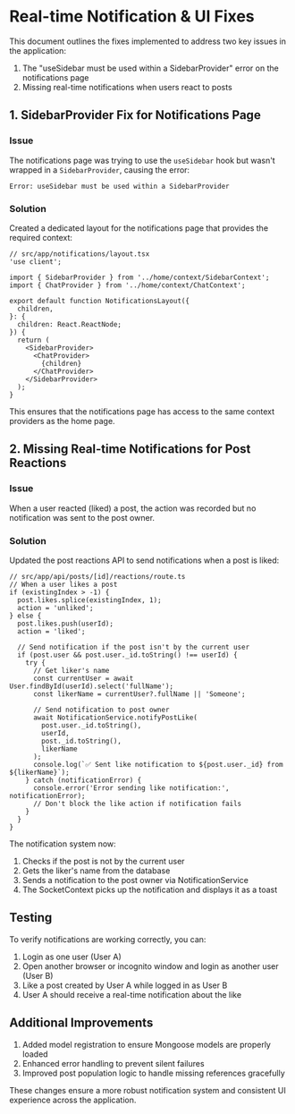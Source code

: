 # Real-time Notification & UI Fixes

This document outlines the fixes implemented to address two key issues in the application:

1. The "useSidebar must be used within a SidebarProvider" error on the notifications page
2. Missing real-time notifications when users react to posts

## 1. SidebarProvider Fix for Notifications Page

### Issue
The notifications page was trying to use the `useSidebar` hook but wasn't wrapped in a `SidebarProvider`, causing the error:
```
Error: useSidebar must be used within a SidebarProvider
```

### Solution
Created a dedicated layout for the notifications page that provides the required context:

```tsx
// src/app/notifications/layout.tsx
'use client';

import { SidebarProvider } from '../home/context/SidebarContext';
import { ChatProvider } from '../home/context/ChatContext';

export default function NotificationsLayout({
  children,
}: {
  children: React.ReactNode;
}) {
  return (
    <SidebarProvider>
      <ChatProvider>
        {children}
      </ChatProvider>
    </SidebarProvider>
  );
}
```

This ensures that the notifications page has access to the same context providers as the home page.

## 2. Missing Real-time Notifications for Post Reactions

### Issue
When a user reacted (liked) a post, the action was recorded but no notification was sent to the post owner.

### Solution
Updated the post reactions API to send notifications when a post is liked:

```tsx
// src/app/api/posts/[id]/reactions/route.ts
// When a user likes a post
if (existingIndex > -1) {
  post.likes.splice(existingIndex, 1);
  action = 'unliked';
} else {
  post.likes.push(userId);
  action = 'liked';
  
  // Send notification if the post isn't by the current user
  if (post.user && post.user._id.toString() !== userId) {
    try {
      // Get liker's name
      const currentUser = await User.findById(userId).select('fullName');
      const likerName = currentUser?.fullName || 'Someone';
      
      // Send notification to post owner
      await NotificationService.notifyPostLike(
        post.user._id.toString(),
        userId,
        post._id.toString(),
        likerName
      );
      console.log(`✅ Sent like notification to ${post.user._id} from ${likerName}`);
    } catch (notificationError) {
      console.error('Error sending like notification:', notificationError);
      // Don't block the like action if notification fails
    }
  }
}
```

The notification system now:
1. Checks if the post is not by the current user
2. Gets the liker's name from the database
3. Sends a notification to the post owner via NotificationService
4. The SocketContext picks up the notification and displays it as a toast

## Testing

To verify notifications are working correctly, you can:

1. Login as one user (User A)
2. Open another browser or incognito window and login as another user (User B)
3. Like a post created by User A while logged in as User B
4. User A should receive a real-time notification about the like

## Additional Improvements

1. Added model registration to ensure Mongoose models are properly loaded
2. Enhanced error handling to prevent silent failures
3. Improved post population logic to handle missing references gracefully

These changes ensure a more robust notification system and consistent UI experience across the application.
